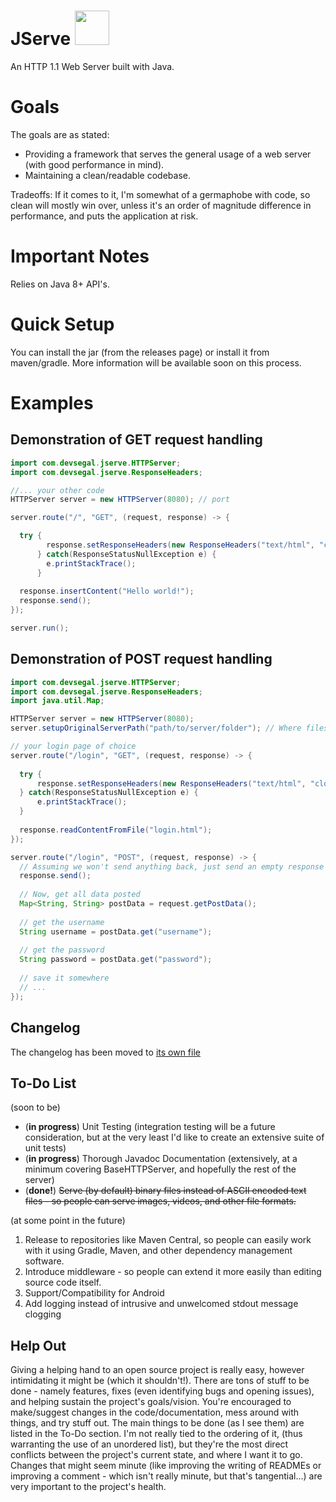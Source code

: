 # JServe <img src="https://i.ibb.co/3RKzGsw/Adobe-Stock-389747989.jpg" height="55" />

An HTTP 1.1 Web Server built with Java. 

# Goals
The goals are as stated: 
- Providing a framework that serves the general usage of a web server (with good performance in mind).
- Maintaining a clean/readable codebase. 

Tradeoffs: If it comes to it, I'm somewhat of a germaphobe with code, so clean will mostly win over, unless it's an order of magnitude difference in performance, and puts the application at risk.    

# Important Notes
Relies on Java 8+ API's.

# Quick Setup
You can install the jar (from the releases page) or install it from maven/gradle.
More information will be available soon on this process. 

# Examples 
## Demonstration of GET request handling
```java
import com.devsegal.jserve.HTTPServer;
import com.devsegal.jserve.ResponseHeaders;

//... your other code
HTTPServer server = new HTTPServer(8080); // port

server.route("/", "GET", (request, response) -> {

  try {
        response.setResponseHeaders(new ResponseHeaders("text/html", "close"));
      } catch(ResponseStatusNullException e) {
        e.printStackTrace();
      } 
      
  response.insertContent("Hello world!");
  response.send();
});

server.run(); 
```

## Demonstration of POST request handling
```java
import com.devsegal.jserve.HTTPServer;
import com.devsegal.jserve.ResponseHeaders;
import java.util.Map;

HTTPServer server = new HTTPServer(8080);
server.setupOriginalServerPath("path/to/server/folder"); // Where files are read from (excluding the public assets folder)

// your login page of choice
server.route("/login", "GET", (request, response) -> {
  
  try {
      response.setResponseHeaders(new ResponseHeaders("text/html", "close"); 
  } catch(ResponseStatusNullException e) {
      e.printStackTrace();
  } 
  
  response.readContentFromFile("login.html");
});

server.route("/login", "POST", (request, response) -> {
  // Assuming we won't send anything back, just send an empty response 
  response.send();
  
  // Now, get all data posted 
  Map<String, String> postData = request.getPostData(); 
  
  // get the username 
  String username = postData.get("username");
  
  // get the password
  String password = postData.get("password");
  
  // save it somewhere
  // ...
});
```

## Changelog
The changelog has been moved to [its own file](https://github.com/dev-segal/JServe/blob/master/changelog.md)

## To-Do List
(soon to be) 
- (**in progress**) Unit Testing (integration testing will be a future consideration, but at the very least I'd like to create an extensive suite of unit tests)
- (**in progress**) Thorough Javadoc Documentation (extensively, at a minimum covering BaseHTTPServer, and hopefully the rest of the server) 
- (**done!**) <s>Serve (by default) binary files instead of ASCII encoded text files - so people can serve images, videos, and other file formats.</s>

(at some point in the future) 
1. Release to repositories like Maven Central, so people can easily work with it using Gradle, Maven, and other dependency management software.
2. Introduce middleware - so people can extend it more easily than editing source code itself. 
3. Support/Compatibility for Android 
4. Add logging instead of intrusive and unwelcomed stdout message clogging 

## Help Out
Giving a helping hand to an open source project is really easy, however intimidating it might be (which it shouldn't!). There are tons of stuff to be done - namely features, fixes (even identifying bugs and opening issues), and helping sustain the project's goals/vision. You're encouraged to make/suggest changes in the code/documentation, mess around with things, and try stuff out. The main things to be done (as I see them) are listed in the To-Do section. I'm not really tied to the ordering of it, (thus warranting the use of an unordered list), but they're the most direct conflicts between the project's current state, and where I want it to go. Changes that might seem minute (like improving the writing of READMEs or improving a comment - which isn't really minute, but that's tangential...) are very important to the project's health.

